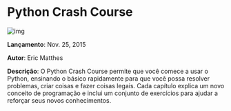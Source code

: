 # Python Crash Course

![img](https://i.imgur.com/2uAc7u6.jpg)

**Lançamento**: Nov. 25, 2015

**Autor**: Eric Matthes

**Descrição**: O Python Crash Course permite que você comece a usar o Python, ensinando o básico rapidamente para que você possa resolver problemas, criar coisas e fazer coisas legais. Cada capítulo explica um novo conceito de programação e inclui um conjunto de exercícios para ajudar a reforçar seus novos conhecimentos.